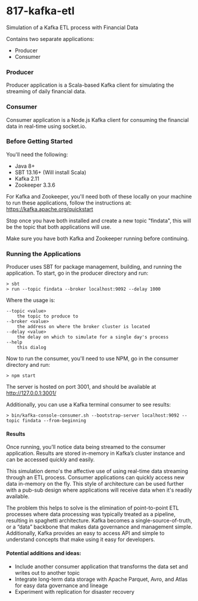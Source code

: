 # 817-kafka-etl
Simulation of a Kafka ETL process with Financial Data

Contains two separate applications:
* Producer
* Consumer

### Producer
Producer application is a Scala-based Kafka client for simulating the streaming of daily financial data.

### Consumer
Consumer application is a Node.js Kafka client for consuming the financial data in real-time using socket.io.

### Before Getting Started
You'll need the following:
* Java 8+
* SBT 13.16+ (Will install Scala)
* Kafka 2.11
* Zookeeper 3.3.6

For Kafka and Zookeeper, you'll need both of these locally on your machine to run these applications, follow the instructions at:
https://kafka.apache.org/quickstart

Stop once you have both installed and create a new topic "findata", this will be the topic that both applications will use.

Make sure you have both Kafka and Zookeeper running before continuing.

### Running the Applications
Producer uses SBT for package management, building, and running the application. To start, go in the producer directory and run:
```
> sbt
> run --topic findata --broker localhost:9092 --delay 1000
```
Where the usage is:
```
--topic <value>
    the topic to produce to
--broker <value>
    the address on where the broker cluster is located
--delay <value>
    the delay on which to simulate for a single day's process
--help
    this dialog
```

Now to run the consumer, you'll need to use NPM, go in the consumer directory and run:
```
> npm start
```
The server is hosted on port 3001, and should be available at http://127.0.0.1:3001/

Additionally, you can use a Kafka terminal consumer to see results:
```
> bin/kafka-console-consumer.sh --bootstrap-server localhost:9092 --topic findata --from-beginning
```

#### Results
Once running, you’ll notice data being streamed to the consumer application. Results are stored in-memory in Kafka’s cluster instance and can be accessed quickly and easily.

This simulation demo's the affective use of using real-time data streaming through an ETL process. Consumer applications can quickly access new data in-memory on the fly. This style of architecture can be used further with a pub-sub design where applications will receive data when it's readily available.

The problem this helps to solve is the elimination of point-to-point ETL processes where data processing was typically treated as a pipeline, resulting in spaghetti architecture. Kafka becomes a single-source-of-truth, or a “data” backbone that makes data governance and management simple. Additionally, Kafka provides an easy to access API and simple to understand concepts that make using it easy for developers.

#### Potential additions and ideas:
* Include another consumer application that transforms the data set and writes out to another topic
* Integrate long-term data storage with Apache Parquet, Avro, and Atlas for easy data governance and lineage 
* Experiment with replication for disaster recovery
